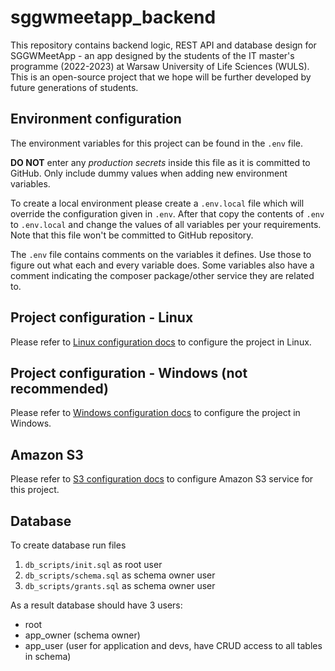 # sggwmeetapp_backend
This repository contains backend logic, REST API and database design for SGGWMeetApp - an app designed by the students of
the IT master's programme (2022-2023) at Warsaw University of Life Sciences (WULS). This is an open-source project that we
hope will be further developed by future generations of students. 

## Environment configuration
The environment variables for this project can be found in the `.env` file.

**DO NOT** enter any *production secrets* inside this file as it is committed to GitHub. Only include dummy values when
adding new environment variables.

To create a local environment please create a `.env.local` file which will
override the configuration given in `.env`. After that copy the contents of `.env` to `.env.local` and change the values
of all variables per your requirements. Note that this file won't be committed to GitHub repository.

The `.env` file contains comments on the variables it defines. Use those to figure out what each and every variable
does. Some variables also have a comment indicating the composer package/other service they are related to. 

## Project configuration - Linux
Please refer to [Linux configuration docs](docs/LINUX_CONFIGURATION.md) to configure the project in Linux.

## Project configuration - Windows (not recommended)
Please refer to [Windows configuration docs](docs/WINDOWS_CONFIGURATION.md) to configure the project in Windows.

## Amazon S3
Please refer to [S3 configuration docs](docs/S3_CONFIGURATION.md) to configure Amazon S3 service for this project.

## Database
To create database run files
1) `db_scripts/init.sql` as root user
2) `db_scripts/schema.sql` as schema owner user
3) `db_scripts/grants.sql` as schema owner user

As a result database should have 3 users:
- root
- app_owner (schema owner)
- app_user (user for application and devs, have CRUD access to all tables in schema)